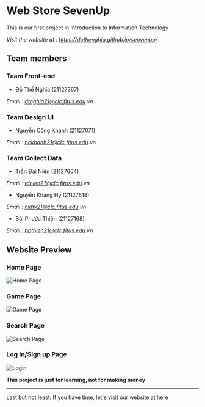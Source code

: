 # Web Store SevenUp

This is our first project in Introduction to Information Technology

_Visit the website at : https://dothenghia.github.io/senvenup/_


## Team members

### Team Front-end

- Đỗ Thế Nghĩa (21127367)

_Email : dtnghia21@clc.fitus.edu.vn_

### Team Design UI

- Nguyễn Công Khanh (21127071)

_Email : nckhanh21@clc.fitus.edu.vn_

### Team Collect Data

- Trần Đại Niên (21127664)

_Email : tdnien21@clc.fitus.edu.vn_

- Nguyễn Khang Hy (21127618)

_Email : nkhy21@clc.fitus.edu.vn_

- Bùi Phước Thiện (21127168)

_Email : bpthien21@clc.fitus.edu.vn_

## Website Preview

### Home Page

![Home Page](https://user-images.githubusercontent.com/63101932/141608929-73dd2f34-2fe2-4b2f-bfcd-fc11f5b733c2.png)

### Game Page

![Game Page](https://user-images.githubusercontent.com/63101932/141609163-e30d6d1b-bad7-48fd-a22b-98b8869a969d.png)

### Search Page

![Search Page](https://user-images.githubusercontent.com/63101932/141609175-672e241c-27c7-4e11-a885-ed932f87ed88.png)

### Log in/Sign up Page

![Login](https://user-images.githubusercontent.com/63101932/141609203-00ca9382-28b2-4d61-b737-3d6c852d9c32.png)


**This project is just for learning, not for making money**

---

Last but not least: If you have time, let's visit our website at [here](https://dothenghia.github.io/senvenup/)

